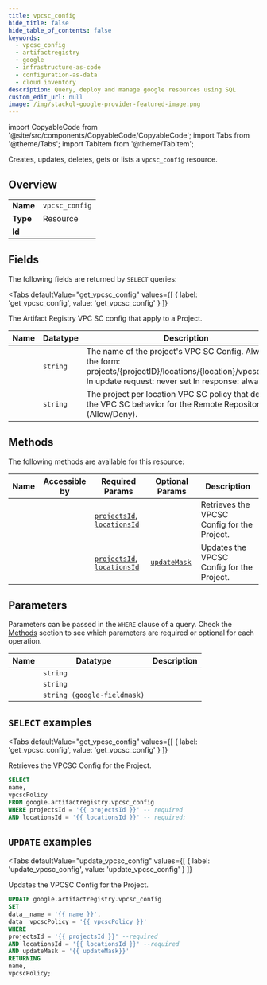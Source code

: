 ```yaml
--- 
title: vpcsc_config
hide_title: false
hide_table_of_contents: false
keywords:
  - vpcsc_config
  - artifactregistry
  - google
  - infrastructure-as-code
  - configuration-as-data
  - cloud inventory
description: Query, deploy and manage google resources using SQL
custom_edit_url: null
image: /img/stackql-google-provider-featured-image.png
---
```


import CopyableCode from '@site/src/components/CopyableCode/CopyableCode';
import Tabs from '@theme/Tabs';
import TabItem from '@theme/TabItem';

Creates, updates, deletes, gets or lists a <code>vpcsc_config</code> resource.

## Overview
<table><tbody>
<tr><td><b>Name</b></td><td><code>vpcsc_config</code></td></tr>
<tr><td><b>Type</b></td><td>Resource</td></tr>
<tr><td><b>Id</b></td><td><CopyableCode code="google.artifactregistry.vpcsc_config" /></td></tr>
</tbody></table>

## Fields

The following fields are returned by `SELECT` queries:

<Tabs
    defaultValue="get_vpcsc_config"
    values={[
        { label: 'get_vpcsc_config', value: 'get_vpcsc_config' }
    ]}
>
<TabItem value="get_vpcsc_config">

The Artifact Registry VPC SC config that apply to a Project.

<table>
<thead>
    <tr>
    <th>Name</th>
    <th>Datatype</th>
    <th>Description</th>
    </tr>
</thead>
<tbody>
<tr>
    <td><CopyableCode code="name" /></td>
    <td><code>string</code></td>
    <td>The name of the project's VPC SC Config. Always of the form: projects/&#123;projectID&#125;/locations/&#123;location&#125;/vpcscConfig In update request: never set In response: always set</td>
</tr>
<tr>
    <td><CopyableCode code="vpcscPolicy" /></td>
    <td><code>string</code></td>
    <td>The project per location VPC SC policy that defines the VPC SC behavior for the Remote Repository (Allow/Deny).</td>
</tr>
</tbody>
</table>
</TabItem>
</Tabs>

## Methods

The following methods are available for this resource:

<table>
<thead>
    <tr>
    <th>Name</th>
    <th>Accessible by</th>
    <th>Required Params</th>
    <th>Optional Params</th>
    <th>Description</th>
    </tr>
</thead>
<tbody>
<tr>
    <td><a href="#get_vpcsc_config"><CopyableCode code="get_vpcsc_config" /></a></td>
    <td><CopyableCode code="select" /></td>
    <td><a href="#parameter-projectsId"><code>projectsId</code></a>, <a href="#parameter-locationsId"><code>locationsId</code></a></td>
    <td></td>
    <td>Retrieves the VPCSC Config for the Project.</td>
</tr>
<tr>
    <td><a href="#update_vpcsc_config"><CopyableCode code="update_vpcsc_config" /></a></td>
    <td><CopyableCode code="update" /></td>
    <td><a href="#parameter-projectsId"><code>projectsId</code></a>, <a href="#parameter-locationsId"><code>locationsId</code></a></td>
    <td><a href="#parameter-updateMask"><code>updateMask</code></a></td>
    <td>Updates the VPCSC Config for the Project.</td>
</tr>
</tbody>
</table>

## Parameters

Parameters can be passed in the `WHERE` clause of a query. Check the [Methods](#methods) section to see which parameters are required or optional for each operation.

<table>
<thead>
    <tr>
    <th>Name</th>
    <th>Datatype</th>
    <th>Description</th>
    </tr>
</thead>
<tbody>
<tr id="parameter-locationsId">
    <td><CopyableCode code="locationsId" /></td>
    <td><code>string</code></td>
    <td></td>
</tr>
<tr id="parameter-projectsId">
    <td><CopyableCode code="projectsId" /></td>
    <td><code>string</code></td>
    <td></td>
</tr>
<tr id="parameter-updateMask">
    <td><CopyableCode code="updateMask" /></td>
    <td><code>string (google-fieldmask)</code></td>
    <td></td>
</tr>
</tbody>
</table>

## `SELECT` examples

<Tabs
    defaultValue="get_vpcsc_config"
    values={[
        { label: 'get_vpcsc_config', value: 'get_vpcsc_config' }
    ]}
>
<TabItem value="get_vpcsc_config">

Retrieves the VPCSC Config for the Project.

```sql
SELECT
name,
vpcscPolicy
FROM google.artifactregistry.vpcsc_config
WHERE projectsId = '{{ projectsId }}' -- required
AND locationsId = '{{ locationsId }}' -- required;
```
</TabItem>
</Tabs>


## `UPDATE` examples

<Tabs
    defaultValue="update_vpcsc_config"
    values={[
        { label: 'update_vpcsc_config', value: 'update_vpcsc_config' }
    ]}
>
<TabItem value="update_vpcsc_config">

Updates the VPCSC Config for the Project.

```sql
UPDATE google.artifactregistry.vpcsc_config
SET 
data__name = '{{ name }}',
data__vpcscPolicy = '{{ vpcscPolicy }}'
WHERE 
projectsId = '{{ projectsId }}' --required
AND locationsId = '{{ locationsId }}' --required
AND updateMask = '{{ updateMask}}'
RETURNING
name,
vpcscPolicy;
```
</TabItem>
</Tabs>

